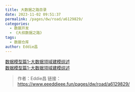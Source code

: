 ```yaml
---
title: 大数据之路目录
date: 2023-11-02 09:51:37
permalink: /pages/dw/road/a6129829/
categories:
  - 数据开发
  - 《大叔数据之路》
tags:
  - 数据仓库
author: Eddie昌
---
```


[数据模型篇1-大数据领域建模综述](../02.《阿里巴巴大数据之路》/01.数据模型篇1-大数据领域建模综述.md)<br/>
[数据模型篇1-大数据领域建模综述](../02.《阿里巴巴大数据之路》/01.数据模型篇1-大数据领域建模综述.md)




> 作者：Eddie昌
> 链接：https://www.eeeddieee.fun/pages/dw/road/a6129829/